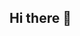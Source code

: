 ## Hi there 👋

<!--
**asendulakshanabse/asendulakshanabse** is a ✨ _special_ ✨ repository because its `README.md` (this file) appears on your GitHub profile.
<div class="tenor-gif-embed" data-postid="7855301158503163071" data-share-method="host" data-aspect-ratio="0.771084" data-width="100%"><a href="https://tenor.com/view/sung-jin-woo-solo-leveling-season-2-gif-7855301158503163071">Sung Jin Woo Solo Leveling Season 2 GIF</a>from <a href="https://tenor.com/search/sung+jin+woo-gifs">Sung Jin Woo GIFs</a></div> <script type="text/javascript" async src="https://tenor.com/embed.js"></script>
Here are some ideas to get you started:

- 🔭 I’m currently working on ...
- 🌱 I’m currently learning ...
- 👯 I’m looking to collaborate on ...
- 🤔 I’m looking for help with ...
- 💬 Ask me about ...
- 📫 How to reach me: ...
- 😄 Pronouns: ...
- ⚡ Fun fact: ...
-->
